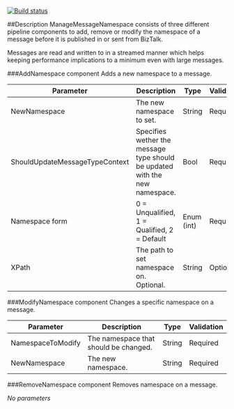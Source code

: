 [![Build status](https://ci.appveyor.com/api/projects/status/github/BizTalkComponents/ManageMessageNamespace?branch=master)](https://ci.appveyor.com/api/projects/status/github/BizTalkComponents/ManageMessageNamespace/branch/master)

##Description
ManageMessageNamespace consists of three different pipeline components to add, remove or modify the namespace of a message before it is published in or sent from BizTalk.

Messages are read and written to in a streamed manner which helps keeping performance implications to a minimum even with large messages.

###AddNamespace component
Adds a new namespace to a message.

| Parameter                    | Description                                                               | Type| Validation|
| -----------------------------|---------------------------------------------------------------------------|-----|--------|
|NewNamespace|The new namespace to set.|String|Required|
|ShouldUpdateMessageTypeContext|Specifies wether the message type should be updated with the new namespace.|Bool|Required|
|Namespace form|0 = Unqualified, 1 = Qualified, 2 = Default|Enum (int)|Required|
|XPath|The path to set namespace on. Optional.|String|Optional|

###ModifyNamespace component
Changes a specific namespace on a message.

| Parameter       | Description                         | Type| Validation|
| ----------------|-------------------------------------|-----|-----------|
|NamespaceToModify|The namespace that should be changed.|String|Required|
|NewNamespace|The new namespace.|String|Required|

###RemoveNamespace component
Removes namespace on a message.

_No parameters_